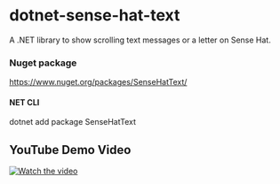 # dotnet-sense-hat-text
A .NET library to show scrolling text messages or a letter on Sense Hat.

### Nuget package
https://www.nuget.org/packages/SenseHatText/
#### NET CLI
dotnet add package SenseHatText

## YouTube Demo Video
[![Watch the video](https://i9.ytimg.com/vi/gaojDCmnDno/mqdefault.jpg?sqp=CMSusI0G&rs=AOn4CLC7HE2GZaHgQ2duQeJbJOjwXWj_Tg)](https://youtu.be/gaojDCmnDno)
